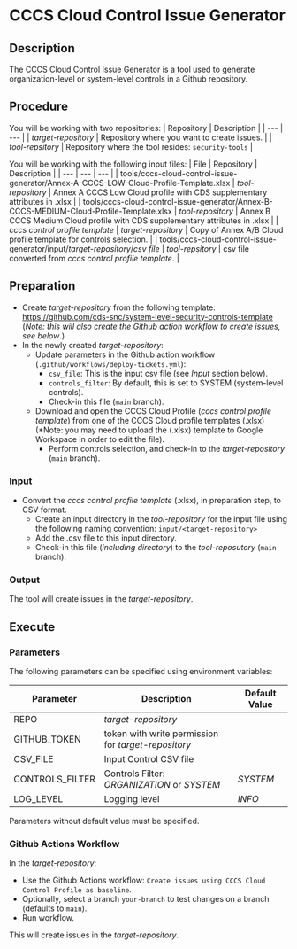 # CCCS Cloud Control Issue Generator

## Description

The CCCS Cloud Control Issue Generator is a tool used to generate organization-level or system-level controls in a Github repository.

## Procedure

You will be working with two repositories:
| Repository | Description |
| --- | --- |
| _target-repository_ | Repository where you want to create issues. |
| _tool-repsitory_ | Repository where the tool resides: `security-tools` |

You will be working with the following input files:
| File | Repository | Description |
| --- | --- | --- |
| tools/cccs-cloud-control-issue-generator/Annex-A-CCCS-LOW-Cloud-Profile-Template.xlsx | _tool-repository_ | Annex A CCCS Low Cloud profile with CDS supplementary attributes in .xlsx |
| tools/cccs-cloud-control-issue-generator/Annex-B-CCCS-MEDIUM-Cloud-Profile-Template.xlsx | _tool-repository_ | Annex B CCCS Medium Cloud profile with CDS supplementary attributes in .xlsx |
| _cccs control profile template_ | _target-repository_ | Copy of Annex A/B Cloud profile template for controls selection. |
| tools/cccs-cloud-control-issue-generator/input/_target-repository_/_csv file_ | _tool-repsitory_ | csv file converted from _cccs control profile template_. |

## Preparation

- Create _target-repository_ from the following template: https://github.com/cds-snc/system-level-security-controls-template (*Note: this will also create the Github action workflow to create issues, see below*.)
- In the newly created _target-repository_:
  - Update parameters in the Github action workflow (`.github/workflows/deploy-tickets.yml`):
    - `csv_file`: This is the input csv file (see *Input* section below).
    - `controls_filter`: By default, this is set to SYSTEM (system-level controls).
    - Check-in this file (`main` branch).
  - Download and open the CCCS Cloud Profile (_cccs control profile template_) from one of the CCCS Cloud profile templates (.xlsx) (*Note: you may need to upload the (.xlsx) template to Google Workspace in order to edit the file).
    - Perform controls selection, and check-in to the _target-repository_ (`main` branch).

### Input

- Convert the _cccs control profile template_ (.xlsx), in preparation step, to CSV format.
  - Create an input directory in the _tool-repository_ for the input file using the following naming convention: `input/<target-repository>`
  - Add the .csv file to this input directory.
  - Check-in this file (*including directory*) to the _tool-reposutory_ (`main` branch).

### Output

The tool will create issues in the _target-repository_.

## Execute

### Parameters

The following parameters can be specified using environment variables:

| Parameter | Description | Default Value |
| --- | --- | --- |
| REPO | _target-repository_ | |
| GITHUB_TOKEN | token with write permission for _target-repository_ | |
| CSV_FILE | Input Control CSV file | |
| CONTROLS_FILTER | Controls Filter: *ORGANIZATION* or *SYSTEM* | *SYSTEM* |
| LOG_LEVEL | Logging level | *INFO* |

Parameters without default value must be specified.

### Github Actions Workflow

In the _target-repository_:
- Use the Github Actions workflow: `Create issues using CCCS Cloud Control Profile as baseline`.
- Optionally, select a branch `your-branch` to test changes on a branch (defaults to `main`).
- Run workflow.

This will create issues in the _target-repository_.
